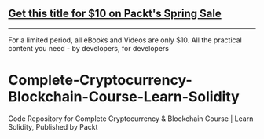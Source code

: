 ## [Get this title for $10 on Packt's Spring Sale](https://www.packt.com/V15336?utm_source=github&utm_medium=packt-github-repo&utm_campaign=spring_10_dollar_2022)
-----
For a limited period, all eBooks and Videos are only $10. All the practical content you need \- by developers, for developers

# Complete-Cryptocurrency-Blockchain-Course-Learn-Solidity
Code Repository for Complete Cryptocurrency &amp; Blockchain Course | Learn Solidity, Published by Packt
